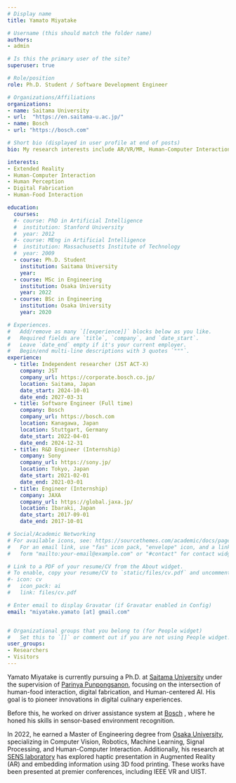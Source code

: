```yaml
---
# Display name
title: Yamato Miyatake

# Username (this should match the folder name)
authors:
- admin

# Is this the primary user of the site?
superuser: true

# Role/position
role: Ph.D. Student / Software Development Engineer

# Organizations/Affiliations
organizations:
- name: Saitama University
- url:  "https://en.saitama-u.ac.jp/"
- name: Bosch
- url: "https://bosch.com"

# Short bio (displayed in user profile at end of posts)
bio: My research interests include AR/VR/MR, Human-Computer Interaction, Haptics.

interests:
- Extended Reality
- Human-Computer Interaction
- Human Perception
- Digital Fabrication
- Human-Food Interaction

education:
  courses:
  #- course: PhD in Artificial Intelligence
  #  institution: Stanford University
  #  year: 2012
  #- course: MEng in Artificial Intelligence
  #  institution: Massachusetts Institute of Technology
  #  year: 2009
  - course: Ph.D. Student
    institution: Saitama University
    year: 
  - course: MSc in Engineering
    institution: Osaka University
    year: 2022
  - course: BSc in Engineering
    institution: Osaka University
    year: 2020

# Experiences.
#   Add/remove as many `[[experience]]` blocks below as you like.
#   Required fields are `title`, `company`, and `date_start`.
#   Leave `date_end` empty if it's your current employer.
#   Begin/end multi-line descriptions with 3 quotes `"""`.
experience:
  - title: Independent researcher (JST ACT-X)
    company: JST
    company_url: https://corporate.bosch.co.jp/
    location: Saitama, Japan
    date_start: 2024-10-01
    date_end: 2027-03-31
  - title: Software Engineer (Full time)
    company: Bosch
    company_url: https://bosch.com
    location: Kanagawa, Japan
    location: Stuttgart, Germany
    date_start: 2022-04-01
    date_end: 2024-12-31
  - title: R&D Engineer (Internship)
    company: Sony
    company_url: https://sony.jp/
    location: Tokyo, Japan
    date_start: 2021-02-01
    date_end: 2021-03-01
  - title: Engineer (Internship)
    company: JAXA
    company_url: https://global.jaxa.jp/
    location: Ibaraki, Japan
    date_start: 2017-09-01
    date_end: 2017-10-01

# Social/Academic Networking
# For available icons, see: https://sourcethemes.com/academic/docs/page-builder/#icons
#   For an email link, use "fas" icon pack, "envelope" icon, and a link in the
#   form "mailto:your-email@example.com" or "#contact" for contact widget.

# Link to a PDF of your resume/CV from the About widget.
# To enable, copy your resume/CV to `static/files/cv.pdf` and uncomment the lines below.
#- icon: cv
#   icon_pack: ai
#   link: files/cv.pdf

# Enter email to display Gravatar (if Gravatar enabled in Config)
email: "miyatake.yamato [at] gmail.com"


# Organizational groups that you belong to (for People widget)
#   Set this to `[]` or comment out if you are not using People widget.
user_groups:
- Researchers
- Visitors
---
```


Yamato Miyatake is currently pursuing a Ph.D. at [Saitama University](https://en.saitama-u.ac.jp/) under the supervision of [Parinya Punpongsanon](https://punpongsanon.info/), focusing on the intersection of human-food interaction, digital fabrication, and Human-centered AI. His goal is to pioneer innovations in digital culinary experiences.

Before this, he worked on driver assistance system at [Bosch](https://www.bosch.com/) , where he honed his skills in sensor-based environment recognition. 

In 2022, he earned a Master of Engineering degree from [Osaka University](https://www.osaka-u.ac.jp/en), specializing in Computer Vision, Robotics, Machine Learning, Signal Processing, and Human-Computer Interaction.
Additionally, his research at [SENS laboratory](https://www.sens.sys.es.osaka-u.ac.jp/) has explored haptic presentation in Augmented Reality (AR) and embedding information using 3D food printing. These works have been presented at premier conferences, including IEEE VR and UIST.


